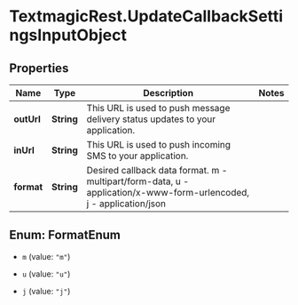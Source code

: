 # TextmagicRest.UpdateCallbackSettingsInputObject

## Properties
Name | Type | Description | Notes
------------ | ------------- | ------------- | -------------
**outUrl** | **String** | This URL is used to push message delivery status updates to your application. | 
**inUrl** | **String** | This URL is used to push incoming SMS to your application. | 
**format** | **String** | Desired callback data format. m - multipart/form-data, u - application/x-www-form-urlencoded, j - application/json | 


<a name="FormatEnum"></a>
## Enum: FormatEnum


* `m` (value: `"m"`)

* `u` (value: `"u"`)

* `j` (value: `"j"`)




